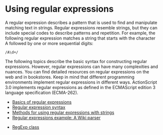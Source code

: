 # Using regular expressions

<div>

A regular expression describes a pattern that is used to find and manipulate
matching text in strings. Regular expressions resemble strings, but they can
include special codes to describe patterns and repetition. For example, the
following regular expression matches a string that starts with the character A
followed by one or more sequential digits:

    /A\d+/

The following topics describe the basic syntax for constructing regular
expressions. However, regular expressions can have many complexities and
nuances. You can find detailed resources on regular expressions on the web and
in bookstores. Keep in mind that different programming environments implement
regular expressions in different ways. ActionScript 3.0 implements regular
expressions as defined in the ECMAScript edition 3 language specification
(ECMA-262).

- [Basics of regular expressions](./basics-of-regular-expressions.md)
- [Regular expression syntax](./regular-expression-syntax.md)
- [Methods for using regular expressions with strings](./methods-for-using-regular-expressions-with-strings.md)
- [Regular expressions example: A Wiki parser](./regular-expressions-example-a-wiki-parser.md)

</div>

- [RegExp class](http://help.adobe.com/en_US/FlashPlatform/reference/actionscript/3/RegExp.html)
